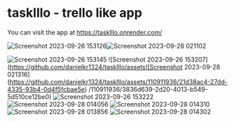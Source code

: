 # tasklllo - trello like app 
You can visit the app at https://tasklllo.onrender.com/



![Screenshot 2023-09-26 153126](https://github.com/danielkr1324/tasklllo/assets/110911936/942c6218-c6a9-4996-830a-1088c88c9ad3)![Screenshot 2023-09-28 021102](https://github.com/danielkr1324/tasklllo/assets/110911936/7aa889f0-6648-4660-96fc-db6d36d8d4f6)

![Screenshot 2023-09-26 153145](https://github.com/danielkr1324/tasklllo/assets/110911936/9082b124-9ccf-44cb-9bf7-f8bea5cbaa90)
![Screenshot 2023-09-26 153207](https://github.com/danielkr1324/tasklllo/assets![Screenshot 2023-09-28 021316](https://github.com/danielkr1324/tasklllo/assets/110911936/21d38ac4-27dd-4335-93b4-0d4f5fcbae5e)
/110911936/3836d639-2d20-4013-b549-5d510ce12be0)
![Screenshot 2023-09-26 153222](https://github.com/danielkr1324/tasklllo/assets/110911936/89c63273-3214-4b9c-a9b5-f0ab7fcb44d6)
![Screenshot 2023-09-28 014056](https://github.com/danielkr1324/tasklllo/assets/110911936/40800a7c-1e08-4e30-9442-771105faa517)
![Screenshot 2023-09-28 014310](https://github.com/danielkr1324/tasklllo/assets/110911936/fc9fb430-e804-4390-82b9-369f4d2ba61c)
![Screenshot 2023-09-28 013856](https://github.com/danielkr1324/tasklllo/assets/110911936/0bc8d5e4-076d-4c9c-8528-a9bfbf4f5ded)
![Screenshot 2023-09-28 014302](https://github.com/danielkr1324/tasklllo/assets/110911936/c2cf34b1-38e7-4827-bb11-010c76d08589)

